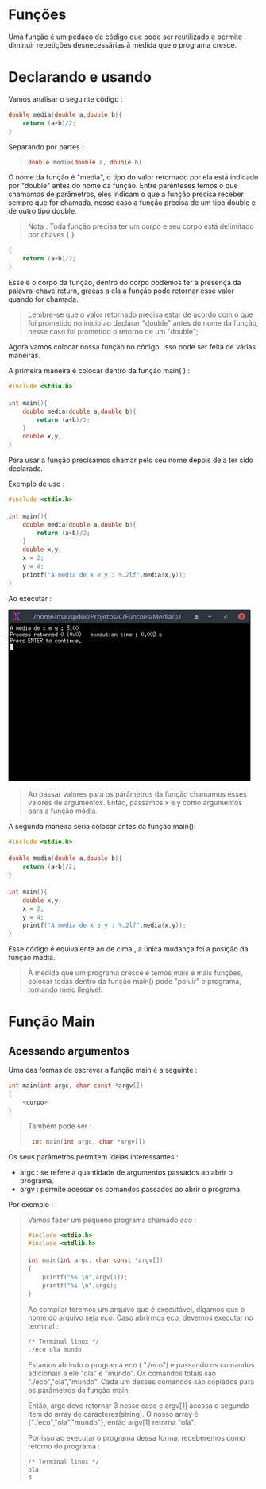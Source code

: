 # Funções

Uma função é um pedaço de código que pode ser reutilizado e permite diminuir repetições desnecessárias à medida que o programa cresce.

# Declarando e usando

Vamos analisar o seguinte código :

```c
double media(double a,double b){
    return (a+b)/2;
}
```

Separando por partes :

> ```c
> double media(double a, double b)
> ```

O nome da função é "media", o tipo do valor retornado por ela está indicado por "double" antes do nome da função. Entre parênteses temos o que chamamos de parâmetros, eles indicam o que a função precisa receber sempre que for chamada, nesse caso a função precisa de um tipo double e de outro tipo double.

> Nota : Toda função precisa ter um corpo e seu corpo está delimitado por chaves { }

```c
{
    return (a+b)/2;
}
```

Esse é o corpo da função, dentro do corpo podemos ter a presença da palavra-chave return, graças a ela a função pode retornar esse valor quando for chamada.

> Lembre-se que o valor retornado precisa estar de acordo com o que foi prometido no início ao declarar "double" antes do nome da função, nesse caso foi prometido o retorno de um "double";

Agora vamos colocar nossa função no código. Isso pode ser feita de várias maneiras.

A primeira maneira é colocar dentro da função main( ) :

```c
#include <stdio.h>

int main(){
    double media(double a,double b){
        return (a+b)/2;
    }
    double x,y;   
}
```

Para usar a função precisamos  chamar pelo seu nome depois dela ter sido declarada.

Exemplo de uso :

```c
#include <stdio.h>

int main(){
    double media(double a,double b){
        return (a+b)/2;
    }
    double x,y;
    x = 2; 
    y = 4;
    printf("A media de x e y : %.2lf",media(x,y)); 
}
```

Ao executar :

![](imagens/17.png)

> Ao passar valores para os parâmetros da função chamamos esses valores de argumentos. Então, passamos x e y como argumentos para a função média. 

A segunda maneira seria colocar antes da função main():

```c
#include <stdio.h>

double media(double a,double b){
    return (a+b)/2;
}

int main(){
    double x,y;
    x = 2;
    y = 4;
    printf("A media de x e y : %.2lf",media(x,y));
}
```

Esse código é equivalente ao de cima , a única mudança foi a posição da função media.

> À medida que um programa cresce e temos mais e mais funções, colocar todas dentro da função main() pode "poluir" o programa, tornando meio ilegível.

# Função Main

## Acessando argumentos

Uma das formas de escrever a função main é a seguinte :

```c
int main(int argc, char const *argv[])
{
	<corpo>
}
```

> Também pode ser :
>
> ```c
>  int main(int argc, char *argv[])
> ```
>
> 

Os seus parâmetros permitem ideias interessantes :

* argc : se refere a quantidade de argumentos passados ao abrir o programa.
* argv : permite acessar os comandos passados ao abrir o programa.

Por exemplo : 

> Vamos fazer um pequeno programa chamado *eco* :
>
> ```c
> #include <stdio.h>
> #include <stdlib.h>
> 
> int main(int argc, char const *argv[])
> {
>     printf("%s \n",argv[1]);
>     printf("%i \n",argc);
> }
> ```
>
> Ao compilar teremos um arquivo que é executável, digamos que o nome do arquivo seja *eco*. Caso abrirmos eco, devemos executar no terminal :
>
> ```bash
> /* Terminal linux */
> ./eco ola mundo
> ```
>
>   Estamos abrindo o programa eco ( "./eco") e passando os comandos adicionais a ele "ola" e "mundo". Os comandos totais são "./eco","ola","mundo". Cada um desses comandos são copiados para os parâmetros da função main.
>
> Então, argc deve retornar 3 nesse caso e argv[1] acessa o segundo item do array de caracteres(string). O nosso array é {"./eco","ola","mundo"}, então argv[1] retorna "ola".
>
> Por isso ao executar o programa dessa forma, receberemos como retorno do programa :
>
> ```
> /* Terminal linux */
> ola
> 3
> ```
>
> 

